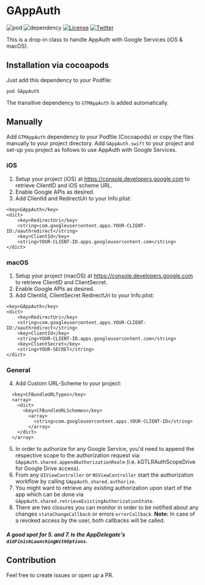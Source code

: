 GAppAuth
=====

![pod](https://img.shields.io/cocoapods/v/GAppAuth.svg)
![dependency](https://img.shields.io/cocoapods/v/GTMAppAuth.svg)
[![License](https://img.shields.io/cocoapods/l/GAppAuth.svg)](http://cocoapods.org/pods/GAppAuth)
[![Twitter](https://img.shields.io/badge/twitter-@elsesiy-blue.svg)](http://twitter.com/elsesiy)

This is a drop-in class to handle AppAuth with Google Services (iOS & macOS).

## Installation via cocoapods

Just add this dependency to your Podfile:

`pod GAppAuth`  

The transitive dependency to `GTMAppAuth` is added automatically.

## Manually
Add `GTMAppAuth` dependency to your Podfile (Cocoapods) or copy the files manually to your project directory. Add `GAppAuth.swift` to your project and set-up you project as follows to use AppAuth with Google Services.

### iOS
1. Setup your project (iOS) at https://console.developers.google.com to retrieve ClientID and iOS scheme URL.
2. Enable Google APIs as desired.
3. Add ClientId and RedirectUri to your Info.plist:
```
<key>GAppAuth</key>
<dict>
    <key>RedirectUri</key>
    <string>com.googleusercontent.apps.YOUR-CLIENT-ID:/oauthredirect</string>
    <key>ClientId</key>
    <string>YOUR-CLIENT-ID.apps.googleusercontent.com</string>
</dict>
```

### macOS
1. Setup your project (macOS) at https://console.developers.google.com to retrieve ClientID and ClientSecret.
2. Enable Google APIs as desired.
3. Add ClientId, ClientSecret RedirectUri to your Info.plist:
```
<key>GAppAuth</key>
<dict>
    <key>RedirectUri</key>
    <string>com.googleusercontent.apps.YOUR-CLIENT-ID:/oauthredirect</string>
    <key>ClientId</key>
    <string>YOUR-CLIENT-ID.apps.googleusercontent.com</string>
    <key>ClientSecret</key>
    <string>YOUR-SECRET</string>
</dict>
```

### General
4. Add Custom URL-Scheme to your project:
```
  <key>CFBundleURLTypes</key>
  <array>
    <dict>
      <key>CFBundleURLSchemes</key>
        <array>
          <string>com.googleusercontent.apps.YOUR-CLIENT-ID</string>
        </array>
    </dict>
  </array>
```
5. In order to authorize for any Google Service, you'd need to append the respective scope to the authorization request via:
`GAppAuth.shared.appendAuthorizationRealm` (i.e. kGTLRAuthScopeDrive for Google Drive access).
6. From any `UIViewController` or `NSViewController` start the authorization workflow by calling `GAppAuth.shared.authorize`.
7. You might want to retrieve any existing authorization upon start of the app which can be done via `GAppAuth.shared.retrieveExistingAuthorizationState`.
8. There are two closures you can monitor in order to be notified about any changes `stateChangeCallback` or errors `errorCallback`.
**Note:** In case of a revoked access by the user, both callbacks will be called.

##### A good spot for 5. and 7. is the AppDelegate's `didFinishLaunchingWithOptions`.

## Contribution
Feel free to create issues or open up a PR.
